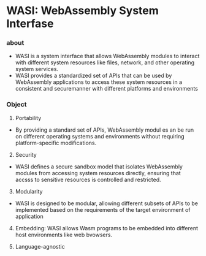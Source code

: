 # WASI: WebAssembly System Interfase

### about

- WASI is a system interface that allows WebAssembly modules to interact with different system resources like files, network, and other operating system services.
- WASI provides a standardized set of APIs that can be used by WebAssembly applications to access these system resources in a consistent and securemanner with different platforms and environments


### Object

1. Portability

- By providing a standard set of APIs, WebAssembly modul es an be run on different operating systems and environments without requiring platform-specific modifications.
  
2. Security

- WASI defines a secure sandbox model that isolates WebAssembly modules from accessing system resources directly, ensuring that accsss to sensitive resources is controlled and restricted.

3. Modularity

- WASI is designed to be modular, allowing different subsets of APIs to be implemented based on the requirements of the target environment of application

4. Embedding: WASI allows Wasm programs to be embedded into different host environments like web bvowsers.

5. Language-agnostic